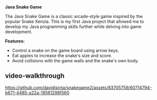 

**Java Snake Game**

The Java Snake Game is a classic arcade-style game inspired by the popular Snake Xenzia. This is my first Java project that allowed me to develop my Java programming skills further while delving into game development.

**Features:**
- Control a snake on the game board using arrow keys.
- Eat apples to increase the snake's size and score.
- Avoid collisions with the game walls and the snake's own body.

## video-walkthrough
https://github.com/davidisinta/snakegame2/assets/83705759/60714794-b671-4485-a22a-19561298f560


